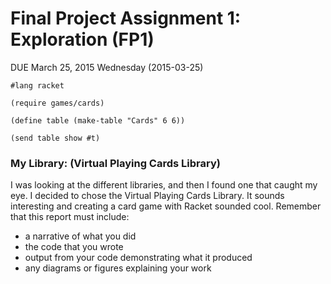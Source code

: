 # Final Project Assignment 1: Exploration (FP1) 
DUE March 25, 2015 Wednesday (2015-03-25)

```
#lang racket

(require games/cards)

(define table (make-table "Cards" 6 6))

(send table show #t)

```

### My Library: (Virtual Playing Cards Library)

I was looking at the different libraries, and then I found one that caught my eye. I decided to chose the Virtual Playing Cards Library. It sounds interesting and creating a card game with Racket sounded cool.
Remember that this report must include:
 
* a narrative of what you did
* the code that you wrote
* output from your code demonstrating what it produced
* any diagrams or figures explaining your work 
 





